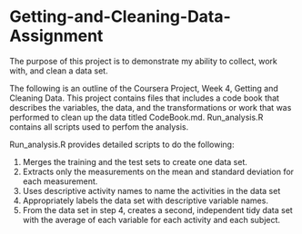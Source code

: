# Getting-and-Cleaning-Data-Assignment
The purpose of this project is to demonstrate my ability to collect, work with, and clean a data set.

The following is an outline of the Coursera Project, Week 4, Getting and Cleaning Data.  This project contains files that includes a code book that describes the variables, the data, and the transformations or work that was performed to clean up the data titled CodeBook.md.  Run_analysis.R contains all scripts used to perfom the analysis.  

Run_analysis.R provides detailed scripts to do the following:

1. Merges the training and the test sets to create one data set.
2. Extracts only the measurements on the mean and standard deviation for each measurement.
3. Uses descriptive activity names to name the activities in the data set
4. Appropriately labels the data set with descriptive variable names.
5. From the data set in step 4, creates a second, independent tidy data set with the average of each variable for each activity and each      subject.
